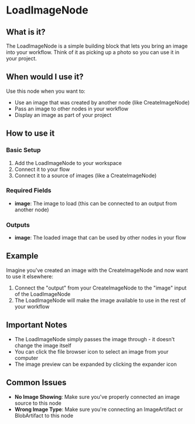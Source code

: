 # LoadImageNode

## What is it?

The LoadImageNode is a simple building block that lets you bring an image into your workflow. Think of it as picking up a photo so you can use it in your project.

## When would I use it?

Use this node when you want to:

- Use an image that was created by another node (like CreateImageNode)
- Pass an image to other nodes in your workflow
- Display an image as part of your project

## How to use it

### Basic Setup

1. Add the LoadImageNode to your workspace
1. Connect it to your flow
1. Connect it to a source of images (like a CreateImageNode)

### Required Fields

- **image**: The image to load (this can be connected to an output from another node)

### Outputs

- **image**: The loaded image that can be used by other nodes in your flow

## Example

Imagine you've created an image with the CreateImageNode and now want to use it elsewhere:

1. Connect the "output" from your CreateImageNode to the "image" input of the LoadImageNode
1. The LoadImageNode will make the image available to use in the rest of your workflow

## Important Notes

- The LoadImageNode simply passes the image through - it doesn't change the image itself
- You can click the file browser icon to select an image from your computer
- The image preview can be expanded by clicking the expander icon

## Common Issues

- **No Image Showing**: Make sure you've properly connected an image source to this node
- **Wrong Image Type**: Make sure you're connecting an ImageArtifact or BlobArtifact to this node

